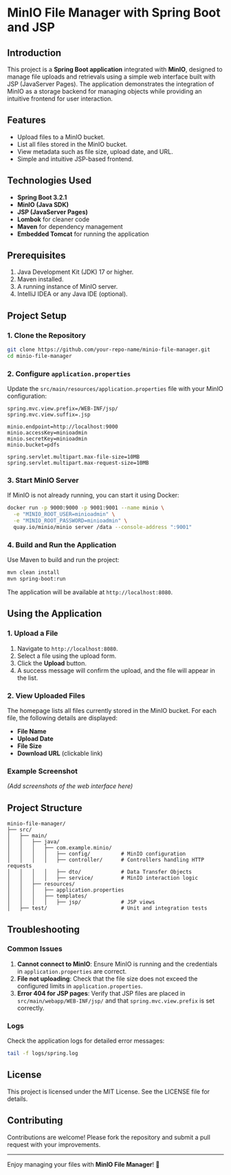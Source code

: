 
# MinIO File Manager with Spring Boot and JSP

## Introduction
This project is a **Spring Boot application** integrated with **MinIO**, designed to manage file uploads and retrievals using a simple web interface built with JSP (JavaServer Pages). The application demonstrates the integration of MinIO as a storage backend for managing objects while providing an intuitive frontend for user interaction.

## Features
- Upload files to a MinIO bucket.
- List all files stored in the MinIO bucket.
- View metadata such as file size, upload date, and URL.
- Simple and intuitive JSP-based frontend.

## Technologies Used
- **Spring Boot 3.2.1**
- **MinIO (Java SDK)**
- **JSP (JavaServer Pages)**
- **Lombok** for cleaner code
- **Maven** for dependency management
- **Embedded Tomcat** for running the application

## Prerequisites
1. Java Development Kit (JDK) 17 or higher.
2. Maven installed.
3. A running instance of MinIO server.
4. IntelliJ IDEA or any Java IDE (optional).

## Project Setup

### 1. Clone the Repository
```bash
git clone https://github.com/your-repo-name/minio-file-manager.git
cd minio-file-manager
```

### 2. Configure `application.properties`
Update the `src/main/resources/application.properties` file with your MinIO configuration:

```properties
spring.mvc.view.prefix=/WEB-INF/jsp/
spring.mvc.view.suffix=.jsp

minio.endpoint=http://localhost:9000
minio.accessKey=minioadmin
minio.secretKey=minioadmin
minio.bucket=pdfs

spring.servlet.multipart.max-file-size=10MB
spring.servlet.multipart.max-request-size=10MB
```

### 3. Start MinIO Server
If MinIO is not already running, you can start it using Docker:

```bash
docker run -p 9000:9000 -p 9001:9001 --name minio \
  -e "MINIO_ROOT_USER=minioadmin" \
  -e "MINIO_ROOT_PASSWORD=minioadmin" \
  quay.io/minio/minio server /data --console-address ":9001"
```

### 4. Build and Run the Application
Use Maven to build and run the project:

```bash
mvn clean install
mvn spring-boot:run
```

The application will be available at `http://localhost:8080`.

## Using the Application

### 1. Upload a File
1. Navigate to `http://localhost:8080`.
2. Select a file using the upload form.
3. Click the **Upload** button.
4. A success message will confirm the upload, and the file will appear in the list.

### 2. View Uploaded Files
The homepage lists all files currently stored in the MinIO bucket. For each file, the following details are displayed:
- **File Name**
- **Upload Date**
- **File Size**
- **Download URL** (clickable link)

### Example Screenshot
*(Add screenshots of the web interface here)*

## Project Structure
```
minio-file-manager/
├── src/
│   ├── main/
│   │   ├── java/
│   │   │   ├── com.example.minio/
│   │   │   │   ├── config/          # MinIO configuration
│   │   │   │   ├── controller/      # Controllers handling HTTP requests
│   │   │   │   ├── dto/             # Data Transfer Objects
│   │   │   │   ├── service/         # MinIO interaction logic
│   │   ├── resources/
│   │   │   ├── application.properties
│   │   │   ├── templates/
│   │   │   │   ├── jsp/             # JSP views
│   ├── test/                        # Unit and integration tests
```

## Troubleshooting
### Common Issues
1. **Cannot connect to MinIO**: Ensure MinIO is running and the credentials in `application.properties` are correct.
2. **File not uploading**: Check that the file size does not exceed the configured limits in `application.properties`.
3. **Error 404 for JSP pages**: Verify that JSP files are placed in `src/main/webapp/WEB-INF/jsp/` and that `spring.mvc.view.prefix` is set correctly.

### Logs
Check the application logs for detailed error messages:
```bash
tail -f logs/spring.log
```

## License
This project is licensed under the MIT License. See the LICENSE file for details.

## Contributing
Contributions are welcome! Please fork the repository and submit a pull request with your improvements.

---

Enjoy managing your files with **MinIO File Manager**! 🚀
